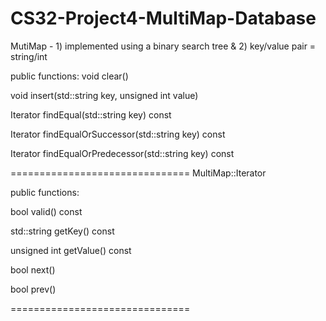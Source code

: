 CS32-Project4-MultiMap-Database
===============================
MutiMap - 1) implemented using a binary search tree & 2) key/value pair = string/int



public functions:
 void clear()
 
 void insert(std::string key, unsigned int value)
 
 Iterator findEqual(std::string key) const
 
 Iterator findEqualOrSuccessor(std::string key) const
 
 Iterator findEqualOrPredecessor(std::string key) const
 

===============================
MultiMap::Iterator



public functions:

 bool valid() const
 
 std::string getKey() const
 
 unsigned int getValue() const
 
 bool next()
 
 bool prev()

===============================
